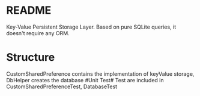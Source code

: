 # README #

Key-Value Persistent Storage Layer. Based on pure SQLite queries, it doesn't require any ORM. 


# Structure #

CustomSharedPreference contains the implementation of keyValue storage,  
DbHelper creates the database
#Unit Test#
Test are included in 
CustomSharedPreferenceTest,
DatabaseTest
